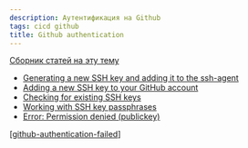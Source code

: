 ```yaml
---
description: Аутентификация на Github
tags: cicd github
title: Github authentication
---
```

[Сборник статей на эту тему](https://docs.github.com/en/authentication)

- [Generating a new SSH key and adding it to the ssh-agent](https://docs.github.com/en/authentication/connecting-to-github-with-ssh/generating-a-new-ssh-key-and-adding-it-to-the-ssh-agent#generating-a-new-ssh-key%5D)
- [Adding a new SSH key to your GitHub account](https://docs.github.com/en/authentication/connecting-to-github-with-ssh/adding-a-new-ssh-key-to-your-github-account)
- [Checking for existing SSH keys](https://docs.github.com/en/authentication/connecting-to-github-with-ssh/checking-for-existing-ssh-keys)
- [Working with SSH key passphrases](https://docs.github.com/en/authentication/connecting-to-github-with-ssh/working-with-ssh-key-passphrases)
- [Error: Permission denied (publickey)](https://docs.github.com/en/authentication/troubleshooting-ssh/error-permission-denied-publickey)

[[github-authentication-failed]]

[//begin]: # "Autogenerated link references for markdown compatibility"
[github-authentication-failed]: github-authentication-failed "Github Authentication Failed"
[//end]: # "Autogenerated link references"